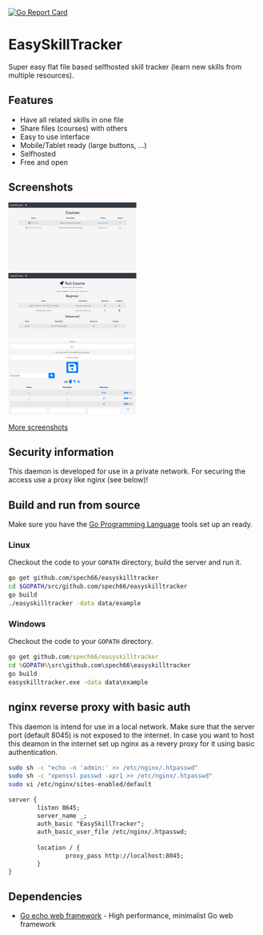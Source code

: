 [![Go Report Card](https://goreportcard.com/badge/github.com/spech66/easyskilltracker)](https://goreportcard.com/report/github.com/spech66/easyskilltracker)

# EasySkillTracker

Super easy flat file based selfhosted skill tracker (learn new skills from multiple resources).

## Features

* Have all related skills in one file
* Share files (courses) with others
* Easy to use interface
* Mobile/Tablet ready (large buttons, ...)
* Selfhosted
* Free and open

## Screenshots

[![Start](https://raw.githubusercontent.com/spech66/easyskilltracker/master/_screenshots/s_001_start.png "Start")](https://raw.githubusercontent.com/spech66/easyskilltracker/master/_screenshots/001_start.png)
[![Skills](https://raw.githubusercontent.com/spech66/easyskilltracker/master/_screenshots/s_002_skills_01.png "Skills")](https://raw.githubusercontent.com/spech66/easyskilltracker/master/_screenshots/002_skills_01.png)
[![Edit](https://raw.githubusercontent.com/spech66/easyskilltracker/master/_screenshots/s_003_edit_01.png "Edit")](https://raw.githubusercontent.com/spech66/easyskilltracker/master/_screenshots/003_edit_01.png)

[More screenshots](https://github.com/spech66/easyskilltracker/tree/master/_screenshots)

## Security information

This daemon is developed for use in a private network. For securing the access use a proxy like nginx (see below)!

## Build and run from source

Make sure you have the [Go Programming Language](https://golang.org/) tools set up an ready.

### Linux

Checkout the code to your `GOPATH` directory, build the server and run it.

```bash
go get github.com/spech66/easyskilltracker
cd $GOPATH/src/github.com/spech66/easyskilltracker
go build
./easyskilltracker -data data/example
```

### Windows

Checkout the code to your `GOPATH` directory.

```cmd
go get github.com/spech66/easyskilltracker
cd %GOPATH%\src\github.com\spech66\easyskilltracker
go build
easyskilltracker.exe -data data\example
```

## nginx reverse proxy with basic auth

This daemon is intend for use in a local network. Make sure that the server port (default 8045) is not exposed to the internet.
In case you want to host this deamon in the internet set up nginx as a revery proxy for it using basic authentication.

```bash
sudo sh -c "echo -n 'admin:' >> /etc/nginx/.htpasswd"
sudo sh -c "openssl passwd -apr1 >> /etc/nginx/.htpasswd"
sudo vi /etc/nginx/sites-enabled/default
```

```nginx
server {
        listen 8645;
        server_name _;
        auth_basic "EasySkillTracker";
        auth_basic_user_file /etc/nginx/.htpasswd;

        location / {
                proxy_pass http://localhost:8045;
        }
}
```

## Dependencies

* [Go echo web framework](github.com/labstack/echo) - High performance, minimalist Go web framework
